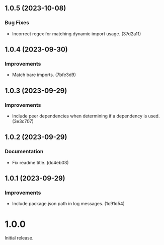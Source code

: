 ## 1.0.5 (2023-10-08)

### Bug Fixes

- Incorrect regex for matching dynamic import usage. (37d2a11)

## 1.0.4 (2023-09-30)

### Improvements

- Match bare imports. (7bfe3d9)

## 1.0.3 (2023-09-29)

### Improvements

- Include peer dependencies when determining if a dependency is used. (3e3c707)

## 1.0.2 (2023-09-29)

### Documentation

- Fix readme title. (dc4eb03)

## 1.0.1 (2023-09-29)

### Improvements

- Include package.json path in log messages. (1c91d54)

# 1.0.0

Initial release.

